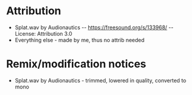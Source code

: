 # Attribution
- Splat.wav by Audionautics -- https://freesound.org/s/133968/ -- License: Attribution 3.0
- Everything else - made by me, thus no attrib needed

# Remix/modification notices
- Splat.wav by Audionautics - trimmed, lowered in quality, converted to mono

